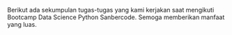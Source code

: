Berikut ada sekumpulan tugas-tugas yang kami kerjakan saat mengikuti Bootcamp Data Science Python Sanbercode. Semoga memberikan manfaat yang luas.
